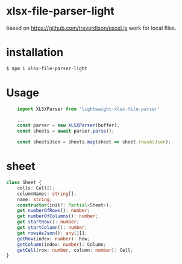 # xlsx-file-parser-light

based on https://github.com/trevordixon/excel.js work for local files.

# installation

```sh
$ npm i xlsx-file-parser-light
```

# Usage

```js 
    import XLSXParser from 'lightwaight-xlsx-file-parser'

    ...
    const parser = new XLSXParser(buffer);
    const sheets = await parser.parse();

    const sheetsJson = sheets.map(sheet => sheet.rowsAsJson);
```

# sheet

```ts
class Sheet {
    cells: Cell[];
    columnNames: string[];
    name: string;
    constructor(init?: Partial<Sheet>);
    get numberOfRows(): number;
    get numberOfColumns(): number;
    get startRow(): number;
    get startColumn(): number;
    get rowsAsJson(): any[][];
    getRow(index: number): Row;
    getColumn(index: number): Column;
    getCell(row: number, column: number): Cell;
}
```

